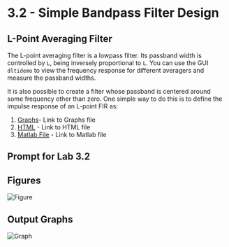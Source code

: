 # 3.2 - Simple Bandpass Filter Design
## L-Point Averaging Filter

The L-point averaging filter is a lowpass filter. Its passband width is controlled by `L`, being inversely proportional to `L`. You can use the GUI `dltidemo` to view the frequency response for different averagers and measure the passband widths.

It is also possible to create a filter whose passband is centered around some frequency other than zero. One simple way to do this is to define the impulse response of an L-point FIR as:

1. [Graphs](3.2%20Simple%20Bandpass%20Filter%20Design/Graphs)- Link to Graphs file
2. [HTML](Breadcrumbs5530_6530_Project/3.2%20Simple%20Bandpass%20Filter%20Design/two-HTML) - Link to HTML file
3. [Matlab File](Breadcrumbs5530_6530_Project/3.2%20Simple%20Bandpass%20Filter%20Design/three-Matlab-File) - Link to Matlab file



## Prompt for Lab 3.2


## Figures

![Figure](FigureLink)

## Output Graphs

![Graph](GraphLink)
